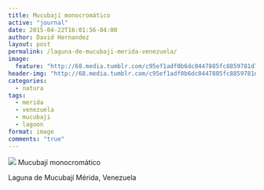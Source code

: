 ```yaml
---
title: Mucubají monocromático
active: "journal"
date: 2015-04-22T16:01:56-04:00
author: David Hernandez
layout: post
permalink: /laguna-de-mucubaji-merida-venezuela/
image:
  feature: "http://68.media.tumblr.com/c95ef1adf0b6dc0447885fc8859781d7/tumblr_nn81z9qAcD1qzqummo1_1280.jpg"
header-img: "http://68.media.tumblr.com/c95ef1adf0b6dc0447885fc8859781d7/tumblr_nn81z9qAcD1qzqummo1_1280.jpg"
categories:
  - natura
tags:
  - merida
  - venezuela
  - mucubaji
  - lagoon
format: image
comments: "true"
---
```

<a href="http://68.media.tumblr.com/c95ef1adf0b6dc0447885fc8859781d7/tumblr_nn81z9qAcD1qzqummo1_1280.jpg" class="popup"  title="Mucubají monocromático" data-caption="© 2012 by David Hernández"><img src="http://68.media.tumblr.com/c95ef1adf0b6dc0447885fc8859781d7/tumblr_nn81z9qAcD1qzqummo1_1280.jpg"></a> Mucubají monocromático

Laguna de Mucubají
Mérida, Venezuela
